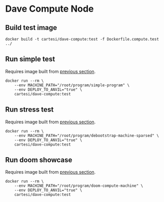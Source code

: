 # Dave Compute Node

## Build test image

```
docker build -t cartesi/dave-compute:test -f Dockerfile.compute.test ../
```

## Run simple test

Requires image built from [previous section](#build-test-image).

```
docker run --rm \
    --env MACHINE_PATH="/root/program/simple-program" \
    --env DEPLOY_TO_ANVIL="true" \
    cartesi/dave-compute:test
```

## Run stress test

Requires image built from [previous section](#build-test-image).

```
docker run --rm \
    --env MACHINE_PATH="/root/program/debootstrap-machine-sparsed" \
    --env DEPLOY_TO_ANVIL="true" \
    cartesi/dave-compute:test
```

## Run doom showcase

Requires image built from [previous section](#build-test-image).

```
docker run --rm \
    --env MACHINE_PATH="/root/program/doom-compute-machine" \
    --env DEPLOY_TO_ANVIL="true" \
    cartesi/dave-compute:test
```

